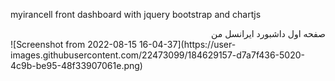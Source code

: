 
myirancell  front dashboard with jquery bootstrap and chartjs
<br>
<div dir="rtl">
صفحه اول داشبورد ایرانسل من
</div>
![Screenshot from 2022-08-15 16-04-37](https://user-images.githubusercontent.com/22473099/184629157-d7a7f436-5020-4c9b-be95-48f33907061e.png)
